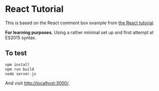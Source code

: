 # React Tutorial

This is based on the React comment box example from [the React tutorial](http://facebook.github.io/react/docs/tutorial.html).

**For learning purposes.** Using a rather minimal set up and first attempt at ES2015 syntax.

## To test

```sh
npm install
npm run build
node server.js
```
And visit <http://localhost:3000/>.
